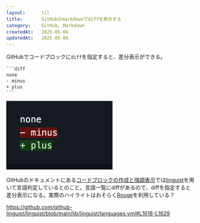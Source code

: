 ```yaml
---
layout:      til
title:       GitHubのmarkdownでdiffを表示する
category:    GitHub, Markdown
createdAt:   2025-05-06
updatedAt:   2025-05-06
---
```


GitHubでコードブロックに`diff`を指定すると、差分表示ができる。

~~~
```diff
none
- minus
+ plus
```
~~~


![GitHub上でdiffのコードブロックを表示した時のプレビュー。minus部分が削除を、plus部分が追加を表している](../_images/github-diff.png)

GitHubのドキュメントにある[コードブロックの作成と強調表示](https://docs.github.com/ja/get-started/writing-on-github/working-with-advanced-formatting/creating-and-highlighting-code-blocks)では[linguist](https://github.com/github-linguist/linguist)を用いて言語判定しているとのこと。言語一覧にdiffがあるので、diffを指定すると差分表示になる。実際のハイライトはおそらく[Rouge](https://github.com/rouge-ruby/rouge)を利用している？

https://github.com/github-linguist/linguist/blob/main/lib/linguist/languages.yml#L1618-L1629

